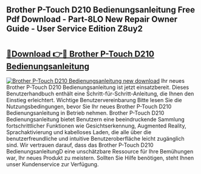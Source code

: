 ## Brother P-Touch D210 Bedienungsanleitung Free Pdf Download - Part-8LO New Repair Owner Guide - User Service Edition Z8uy2

# <h2><a href="http://df2hoy.blite.top/?on=Brother+P-Touch+D210+Bedienungsanleitung">🔗Download 👉🔴 Brother P-Touch D210 Bedienungsanleitung</a></h2>

[![Brother P-Touch D210 Bedienungsanleitung new download](https://i.imgur.com/lujVjoI.png)](http://df2hoy.blite.top/?on=Brother+P-Touch+D210+Bedienungsanleitung)
Ihr neues Brother P-Touch D210 Bedienungsanleitung ist jetzt einsatzbereit. Dieses Benutzerhandbuch enthält eine Schritt-für-Schritt-Anleitung, die Ihnen den Einstieg erleichtert. Wichtige Benutzervereinbarung Bitte lesen Sie die Nutzungsbedingungen, bevor Sie Ihr neues Brother P-Touch D210 Bedienungsanleitung in Betrieb nehmen. Brother P-Touch D210 Bedienungsanleitung bietet Benutzern eine beeindruckende Sammlung fortschrittlicher Funktionen wie Gesichtserkennung, Augmented Reality, Sprachaktivierung und kabelloses Laden, die alle über die benutzerfreundliche und intuitive Benutzeroberfläche leicht zugänglich sind. Wir vertrauen darauf, dass das Brother P-Touch D210 BedienungsanleitungD eine unschätzbare Ressource für Ihre Bemühungen war, Ihr neues Produkt zu meistern. Sollten Sie Hilfe benötigen, steht Ihnen unser Kundenservice zur Verfügung.
